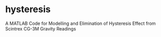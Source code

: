 # hysteresis
A MATLAB Code for Modelling and Elimination of Hysteresis Effect from  Scintrex CG-3M Gravity Readings
